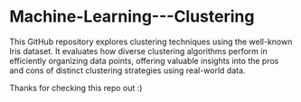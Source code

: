 # Machine-Learning---Clustering


This GitHub repository explores clustering techniques using the well-known Iris dataset. It evaluates how diverse clustering algorithms perform in efficiently organizing data points, offering valuable insights into the pros and cons of distinct clustering strategies using real-world data.

Thanks for checking this repo out :) 

